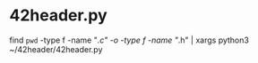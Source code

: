 # 42header.py

find `pwd` -type f -name "*.c" -o -type f -name "*.h" | xargs  python3 ~/42header/42header.py
